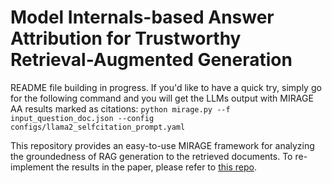 # Model Internals-based Answer Attribution for Trustworthy Retrieval-Augmented Generation

README file building in progress.
If you'd like to have a quick try, simply go for the following command and you will get the LLMs output with MIRAGE AA results marked as citations:
``
python mirage.py --f input_question_doc.json --config configs/llama2_selfcitation_prompt.yaml
``

This repository provides an easy-to-use MIRAGE framework for analyzing the groundedness of RAG generation to the retrieved documents. To re-implement the results in the paper, please refer to [this repo](github).
